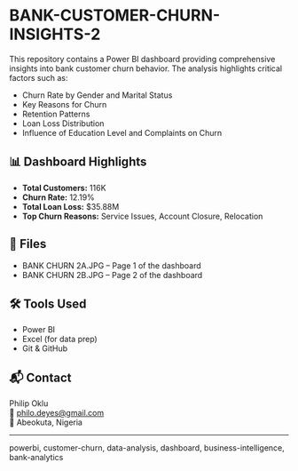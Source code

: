 # BANK-CUSTOMER-CHURN-INSIGHTS-2

This repository contains a Power BI dashboard providing comprehensive insights into bank customer churn behavior. The analysis highlights critical factors such as:

- Churn Rate by Gender and Marital Status
- Key Reasons for Churn
- Retention Patterns
- Loan Loss Distribution
- Influence of Education Level and Complaints on Churn

## 📊 Dashboard Highlights

- **Total Customers:** 116K
- **Churn Rate:** 12.19%
- **Total Loan Loss:** $35.88M
- **Top Churn Reasons:** Service Issues, Account Closure, Relocation

## 📁 Files

- BANK CHURN 2A.JPG – Page 1 of the dashboard
- BANK CHURN 2B.JPG – Page 2 of the dashboard

## 🛠 Tools Used

- Power BI
- Excel (for data prep)
- Git & GitHub

## 📬 Contact

Philip Oklu  
📧 philo.deyes@gmail.com  
📍 Abeokuta, Nigeria

---
powerbi, customer-churn, data-analysis, dashboard, business-intelligence, bank-analytics
